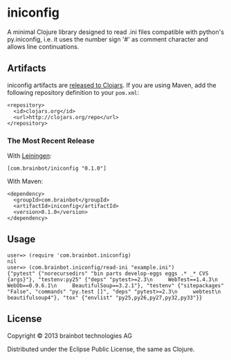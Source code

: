 # iniconfig

A minimal Clojure library designed to read .ini files compatible with
python's py.iniconfig, i.e. it uses the number sign '#' as comment
character and allows line continuations.
## Artifacts

iniconfig artifacts are
[released to Clojars](https://clojars.org/com.brainbot/iniconfig). If
you are using Maven, add the following repository definition to your
`pom.xml`:

	<repository>
	  <id>clojars.org</id>
	  <url>http://clojars.org/repo</url>
	</repository>

### The Most Recent Release

With [Leiningen](http://leiningen.org):

	[com.brainbot/iniconfig "0.1.0"]

With Maven:

	<dependency>
	  <groupId>com.brainbot</groupId>
	  <artifactId>iniconfig</artifactId>
	  <version>0.1.0</version>
	</dependency>

## Usage

	user=> (require 'com.brainbot.iniconfig)
	nil
	user=> (com.brainbot.iniconfig/read-ini "example.ini")
	{"pytest" {"norecursedirs" "bin parts develop-eggs eggs .* _* CVS {args}"}, "testenv:py25" {"deps" "pytest>=2.3\n     WebTest==1.4.3\n     WebOb==0.9.6.1\n     BeautifulSoup==3.2.1"}, "testenv" {"sitepackages" "False", "commands" "py.test []", "deps" "pytest>=2.3\n     webtest\n     beautifulsoup4"}, "tox" {"envlist" "py25,py26,py27,py32,py33"}}


## License

Copyright © 2013 brainbot technologies AG

Distributed under the Eclipse Public License, the same as Clojure.
